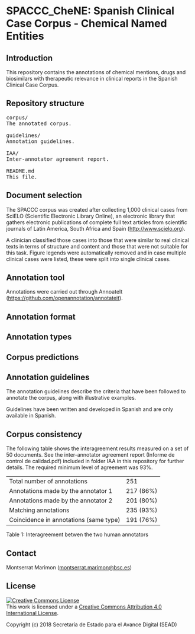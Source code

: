 # SPACCC_CheNE: Spanish Clinical Case Corpus - Chemical Named Entities


## Introduction

This repository contains the annotations of chemical mentions, drugs and biosimilars with therapeutic relevance in clinical reports in the Spanish Clinical Case Corpus. 


## Repository structure

<pre>
corpus/
The annotated corpus.

guidelines/
Annotation guidelines.

IAA/
Inter-annotator agreement report.

README.md
This file.
</pre>


## Document selection

The SPACCC corpus was created after collecting 1,000 clinical cases from SciELO (Scientific Electronic Library Online), an electronic library that gathers electronic publications of complete full text articles from scientific journals of Latin America, South Africa and Spain (http://www.scielo.org).

A clinician classified those cases into those that were similar to real clinical texts in terms of structure and content and those that were not suitable for this task. Figure legends were automatically removed and in case multiple clinical cases were listed, these were split into single clinical cases.


## Annotation tool

Annotations were carried out through AnnoateIt (https://github.com/openannotation/annotateit).


## Annotation format


## Annotation types


## Corpus predictions


## Annotation guidelines

The annotation guidelines describe the criteria that have been followed to annotate the corpus, along with illustrative examples. 

Guidelines have been written and developed in Spanish and are only available in Spanish.


## Corpus consistency

The following table shows the interagreement results measured on a set of 50 documents. See the inter-annotator agreement report (Informe de control de calidad.pdf) included in folder IAA in this repository for further details. The required minimum level of agreement was 93%.

|                                        |           |
| -------------------------------------- | --------- |
| Total number of annotations            | 251       |
| Annotations made by the annotator 1    | 217 (86%) |
| Annotations made by the annotator 2    | 201 (80%) |
| Matching annotations                   | 235 (93%) |
| Coincidence in annotations (same type) | 191 (76%) |

Table 1: Interagreement betwen the two human annotators


## Contact

Montserrat Marimon (montserrat.marimon@bsc.es)


## License

<a rel="license" href="http://creativecommons.org/licenses/by/4.0/"><img alt="Creative Commons License" style="border-width:0" src="https://i.creativecommons.org/l/by/4.0/88x31.png" /></a><br />This work is licensed under a <a rel="license" href="http://creativecommons.org/licenses/by/4.0/">Creative Commons Attribution 4.0 International License</a>.

Copyright (c) 2018 Secretaría de Estado para el Avance Digital (SEAD)
